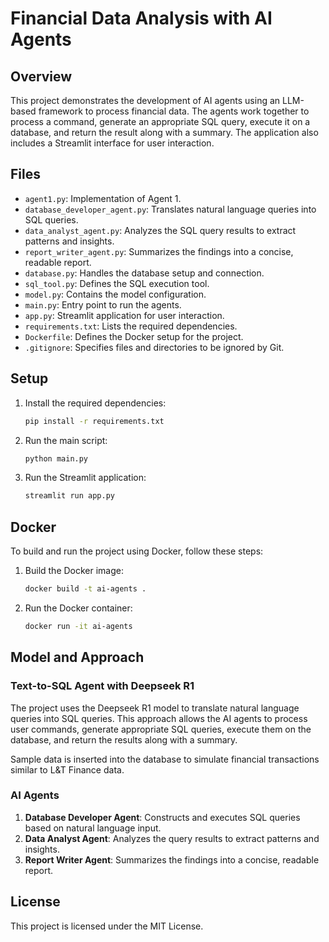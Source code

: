 # Financial Data Analysis with AI Agents

## Overview

This project demonstrates the development of AI agents using an LLM-based framework to process financial data. The agents work together to process a command, generate an appropriate SQL query, execute it on a database, and return the result along with a summary. The application also includes a Streamlit interface for user interaction.

## Files

- `agent1.py`: Implementation of Agent 1.
- `database_developer_agent.py`: Translates natural language queries into SQL queries.
- `data_analyst_agent.py`: Analyzes the SQL query results to extract patterns and insights.
- `report_writer_agent.py`: Summarizes the findings into a concise, readable report.
- `database.py`: Handles the database setup and connection.
- `sql_tool.py`: Defines the SQL execution tool.
- `model.py`: Contains the model configuration.
- `main.py`: Entry point to run the agents.
- `app.py`: Streamlit application for user interaction.
- `requirements.txt`: Lists the required dependencies.
- `Dockerfile`: Defines the Docker setup for the project.
- `.gitignore`: Specifies files and directories to be ignored by Git.

## Setup

1. Install the required dependencies:
    ```bash
    pip install -r requirements.txt
    ```

2. Run the main script:
    ```bash
    python main.py
    ```

3. Run the Streamlit application:
    ```bash
    streamlit run app.py
    ```

## Docker

To build and run the project using Docker, follow these steps:

1. Build the Docker image:
    ```bash
    docker build -t ai-agents .
    ```

2. Run the Docker container:
    ```bash
    docker run -it ai-agents
    ```

## Model and Approach

### Text-to-SQL Agent with Deepseek R1

The project uses the Deepseek R1 model to translate natural language queries into SQL queries. This approach allows the AI agents to process user commands, generate appropriate SQL queries, execute them on the database, and return the results along with a summary.



Sample data is inserted into the database to simulate financial transactions similar to L&T Finance data.

### AI Agents

1. **Database Developer Agent**: Constructs and executes SQL queries based on natural language input.
2. **Data Analyst Agent**: Analyzes the query results to extract patterns and insights.
3. **Report Writer Agent**: Summarizes the findings into a concise, readable report.

## License

This project is licensed under the MIT License.
